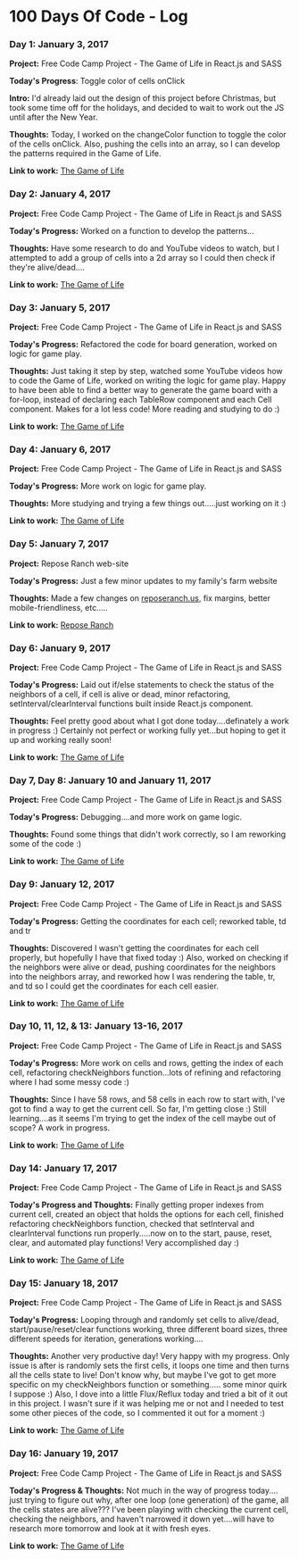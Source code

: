 # 100 Days Of Code - Log

### Day 1: January 3, 2017

**Project:** Free Code Camp Project - The Game of Life in React.js and SASS

**Today's Progress**: Toggle color of cells onClick

**Intro:** I'd already laid out the design of this project before Christmas, but took some time off for the holidays, and decided to wait to work out the JS until after the New Year.

**Thoughts:** Today, I worked on the changeColor function to toggle the color of the cells onClick. Also, pushing the cells into an array, so I can develop the patterns required in the Game of Life.

**Link to work:** [The Game of Life](http://codepen.io/CandiW/pen/MbaGZz)


### Day 2: January 4, 2017

**Project:** Free Code Camp Project - The Game of Life in React.js and SASS

**Today's Progress:** Worked on a function to develop the patterns...

**Thoughts:** Have some research to do and YouTube videos to watch, but I attempted to add a group of cells into a 2d array so I could then check if they're alive/dead....

**Link to work:** [The Game of Life](http://codepen.io/CandiW/pen/MbaGZz)


### Day 3: January 5, 2017

**Project:** Free Code Camp Project - The Game of Life in React.js and SASS

**Today's Progress:** Refactored the code for board generation, worked on logic for game play.

**Thoughts:** Just taking it step by step, watched some YouTube videos how to code the Game of Life, worked on writing the logic for game play.  Happy to have been able to find a better way to generate the game board with a for-loop, instead of declaring each TableRow component and each Cell component.  Makes for a lot less code!  More reading and studying to do :)

**Link to work:** [The Game of Life](http://codepen.io/CandiW/pen/MbaGZz)


### Day 4: January 6, 2017

**Project:** Free Code Camp Project - The Game of Life in React.js and SASS

**Today's Progress:** More work on logic for game play.

**Thoughts:** More studying and trying a few things out.....just working on it :)

**Link to work:** [The Game of Life](http://codepen.io/CandiW/pen/MbaGZz)


### Day 5: January 7, 2017

**Project:** Repose Ranch web-site

**Today's Progress:** Just a few minor updates to my family's farm website

**Thoughts:** Made a few changes on [reposeranch.us](http://www.reposeranch.us), fix margins, better mobile-friendliness, etc.....

**Link to work:** [Repose Ranch](http://www.reposeranch.us)


### Day 6: January 9, 2017

**Project:** Free Code Camp Project - The Game of Life in React.js and SASS

**Today's Progress:** Laid out if/else statements to check the status of the neighbors of a cell, if cell is alive or dead, minor refactoring, setInterval/clearInterval functions built inside React.js component.

**Thoughts:** Feel pretty good about what I got done today....definately a work in progress :) Certainly not perfect or working fully yet...but hoping to get it up and working really soon!

**Link to work:** [The Game of Life](http://codepen.io/CandiW/pen/MbaGZz)


### Day 7, Day 8: January 10 and January 11, 2017

**Project:** Free Code Camp Project - The Game of Life in React.js and SASS

**Today's Progress:** Debugging....and more work on game logic.

**Thoughts:** Found some things that didn't work correctly, so I am reworking some of the code :)

**Link to work:** [The Game of Life](http://codepen.io/CandiW/pen/MbaGZz)


### Day 9: January 12, 2017

**Project:** Free Code Camp Project - The Game of Life in React.js and SASS

**Today's Progress:** Getting the coordinates for each cell; reworked table, td and tr 

**Thoughts:** Discovered I wasn't getting the coordinates for each cell properly, but hopefully I have that fixed today :)  Also, worked on checking if the neighbors were alive or dead, pushing coordinates for the neighbors into the neighbors array, and reworked how I was rendering the table, tr, and td so I could get the coordinates for each cell easier.

**Link to work:** [The Game of Life](http://codepen.io/CandiW/pen/MbaGZz)


### Day 10, 11, 12, & 13: January 13-16, 2017

**Project:** Free Code Camp Project - The Game of Life in React.js and SASS

**Today's Progress:** More work on cells and rows, getting the index of each cell, refactoring checkNeighbors function...lots of refining and refactoring where I had some messy code :)

**Thoughts:** Since I have 58 rows, and 58 cells in each row to start with, I've got to find a way to get the current cell.  So far, I'm getting close :)  Still learning....as it seems I'm trying to get the index of the cell maybe out of scope?  A work in progress.

**Link to work:** [The Game of Life](http://codepen.io/CandiW/pen/MbaGZz)


### Day 14: January 17, 2017

**Project:** Free Code Camp Project - The Game of Life in React.js and SASS

**Today's Progress and Thoughts:** Finally getting proper indexes from current cell, created an object that holds the options for each cell, finished refactoring checkNeighbors function, checked that setInterval and clearInterval functions
run properly.....now on to the start, pause, reset, clear, and automated play functions! Very accomplished day :)

**Link to work:** [The Game of Life](http://codepen.io/CandiW/pen/MbaGZz)


### Day 15: January 18, 2017

**Project:** Free Code Camp Project - The Game of Life in React.js and SASS

**Today's Progress:** Looping through and randomly set cells to alive/dead, start/pause/reset/clear functions working, three different board sizes, three different speeds for iteration, generations working....

**Thoughts:** Another very productive day! Very happy with my progress. Only issue is after is randomly sets the first cells, it loops one time and then turns all the cells state to live!  Don't know why, but maybe I've got to get more specific on my checkNeighbors function or something..... some minor quirk I suppose :)  Also, I dove into a little Flux/Reflux today and tried a bit of it out in this project.  I wasn't sure if it was helping me or not and I needed to test some other pieces of the code, so I commented it out for a moment :)

**Link to work:** [The Game of Life](http://codepen.io/CandiW/pen/MbaGZz)


### Day 16: January 19, 2017

**Project:** Free Code Camp Project - The Game of Life in React.js and SASS

**Today's Progress & Thoughts:** Not much in the way of progress today.... just trying to figure out why, after one loop (one generation) of the game, all the cells states are alive??? I've been playing with checking the current cell, checking the neighbors, and haven't narrowed it down yet....will have to research more tomorrow and look at it with fresh eyes.

**Link to work:** [The Game of Life](http://codepen.io/CandiW/pen/MbaGZz)

